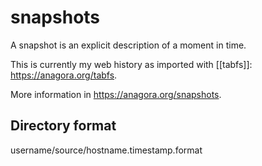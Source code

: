 # snapshots
A snapshot is an explicit description of a moment in time.

This is currently my web history as imported with [[tabfs]]: https://anagora.org/tabfs. 

More information in https://anagora.org/snapshots.

## Directory format

username/source/hostname.timestamp.format
